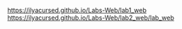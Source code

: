 https://ilyacursed.github.io/Labs-Web/lab1_web
https://ilyacursed.github.io/Labs-Web/lab2_web/lab_web
